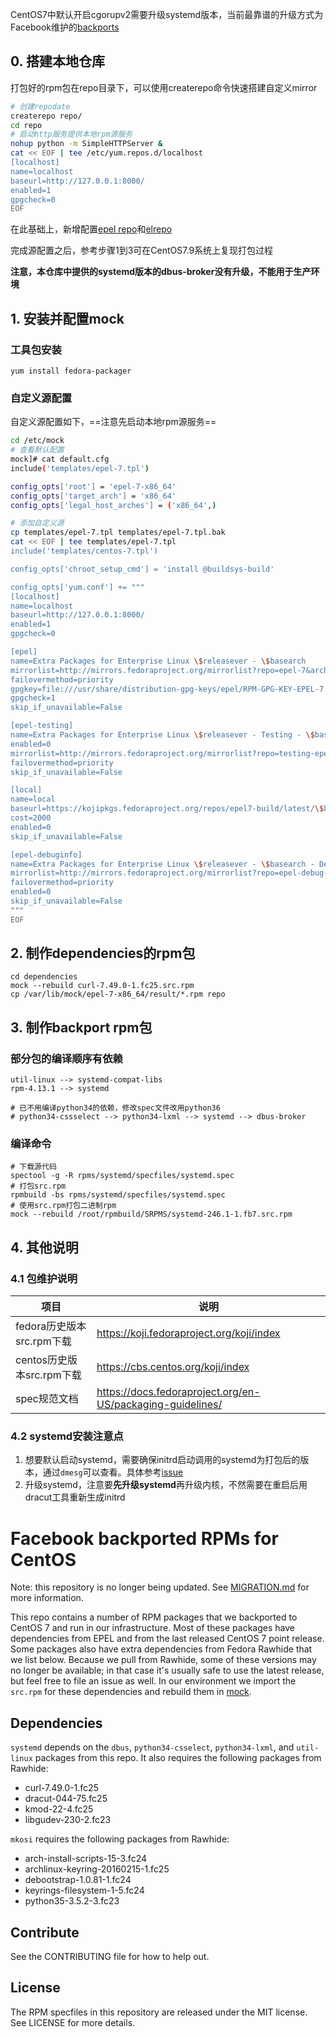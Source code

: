CentOS7中默认开启cgorupv2需要升级systemd版本，当前最靠谱的升级方式为Facebook维护的[backports](https://github.com/facebookarchive/rpm-backports)

## 0. 搭建本地仓库
打包好的rpm包在repo目录下，可以使用createrepo命令快速搭建自定义mirror
```bash
# 创建repodate
createrepo repo/
cd repo
# 启动http服务提供本地rpm源服务
nohup python -m SimpleHTTPServer &
cat << EOF | tee /etc/yum.repos.d/localhost
[localhost]
name=localhost
baseurl=http://127.0.0.1:8000/
enabled=1
gpgcheck=0
EOF
```

在此基础上，新增配置[epel repo](https://mirrors.ustc.edu.cn/help/epel.html)和[elrepo](http://elrepo.org/tiki/HomePage)

完成源配置之后，参考步骤1到3可在CentOS7.9系统上复现打包过程

**注意，本仓库中提供的systemd版本的dbus-broker没有升级，不能用于生产环境**


## 1. 安装并配置mock

### 工具包安装

```
yum install fedora-packager
```

### 自定义源配置

自定义源配置如下，==注意先启动本地rpm源服务==
```bash
cd /etc/mock
# 查看默认配置
mock]# cat default.cfg
include('templates/epel-7.tpl')

config_opts['root'] = 'epel-7-x86_64'
config_opts['target_arch'] = 'x86_64'
config_opts['legal_host_arches'] = ('x86_64',)

# 添加自定义源
cp templates/epel-7.tpl templates/epel-7.tpl.bak
cat << EOF | tee templates/epel-7.tpl
include('templates/centos-7.tpl')

config_opts['chroot_setup_cmd'] = 'install @buildsys-build'

config_opts['yum.conf'] += """
[localhost]
name=localhost
baseurl=http://127.0.0.1:8000/
enabled=1
gpgcheck=0

[epel]
name=Extra Packages for Enterprise Linux \$releasever - \$basearch
mirrorlist=http://mirrors.fedoraproject.org/mirrorlist?repo=epel-7&arch=\$basearch
failovermethod=priority
gpgkey=file:///usr/share/distribution-gpg-keys/epel/RPM-GPG-KEY-EPEL-7
gpgcheck=1
skip_if_unavailable=False

[epel-testing]
name=Extra Packages for Enterprise Linux \$releasever - Testing - \$basearch
enabled=0
mirrorlist=http://mirrors.fedoraproject.org/mirrorlist?repo=testing-epel7&arch=\$basearch
failovermethod=priority
skip_if_unavailable=False

[local]
name=local
baseurl=https://kojipkgs.fedoraproject.org/repos/epel7-build/latest/\$basearch/
cost=2000
enabled=0
skip_if_unavailable=False

[epel-debuginfo]
name=Extra Packages for Enterprise Linux \$releasever - \$basearch - Debug
mirrorlist=http://mirrors.fedoraproject.org/mirrorlist?repo=epel-debug-7&arch=\$basearch
failovermethod=priority
enabled=0
skip_if_unavailable=False
"""
EOF
```


## 2. 制作dependencies的rpm包
```
cd dependencies
mock --rebuild curl-7.49.0-1.fc25.src.rpm
cp /var/lib/mock/epel-7-x86_64/result/*.rpm repo
```

## 3. 制作backport rpm包

### 部分包的编译顺序有依赖

```
util-linux --> systemd-compat-libs
rpm-4.13.1 --> systemd

# 已不用编译python34的依赖，修改spec文件改用python36
# python34-cssselect --> python34-lxml --> systemd --> dbus-broker
```

### 编译命令
```
# 下载源代码
spectool -g -R rpms/systemd/specfiles/systemd.spec
# 打包src.rpm
rpmbuild -bs rpms/systemd/specfiles/systemd.spec
# 使用src.rpm打包二进制rpm
mock --rebuild /root/rpmbuild/SRPMS/systemd-246.1-1.fb7.src.rpm
```

## 4. 其他说明

### 4.1 包维护说明

|项目|说明|
|-|-|
|fedora历史版本src.rpm下载|https://koji.fedoraproject.org/koji/index|
|centos历史版本src.rpm下载|https://cbs.centos.org/koji/index|
|spec规范文档|https://docs.fedoraproject.org/en-US/packaging-guidelines/|

### 4.2 systemd安装注意点
1. 想要默认启动systemd，需要确保initrd启动调用的systemd为打包后的版本，通过`dmesg`可以查看。具体参考[issue](https://github.com/systemd/systemd/issues/19760)
2. 升级systemd，注意要**先升级systemd**再升级内核，不然需要在重启后用dracut工具重新生成initrd

# Facebook backported RPMs for CentOS

Note: this repository is no longer being updated. See
[MIGRATION.md](MIGRATION.md) for more information.

This repo contains a number of RPM packages that we backported to CentOS 7 and 
run in our infrastructure. Most of these packages have dependencies from EPEL 
and from the last released CentOS 7 point release. Some packages also have 
extra dependencies from Fedora Rawhide that we list below. Because we pull from
Rawhide, some of these versions may no longer be available; in that case it's 
usually safe to use the latest release, but feel free to file an issue as well.
In our environment we import the `src.rpm` for these dependencies and rebuild
them in [mock](https://github.com/rpm-software-management/mock).

## Dependencies

`systemd` depends on the `dbus`, `python34-csselect`, `python34-lxml`, and
`util-linux` packages from this repo. It also requires the following packages
from Rawhide:
* curl-7.49.0-1.fc25
* dracut-044-75.fc25
* kmod-22-4.fc25
* libgudev-230-2.fc23

`mkosi` requires the following packages from Rawhide:
* arch-install-scripts-15-3.fc24
* archlinux-keyring-20160215-1.fc25
* debootstrap-1.0.81-1.fc24
* keyrings-filesystem-1-5.fc24
* python35-3.5.2-3.fc23

## Contribute

See the CONTRIBUTING file for how to help out.

## License

The RPM specfiles in this repository are released under the MIT license. See
LICENSE for more details.
